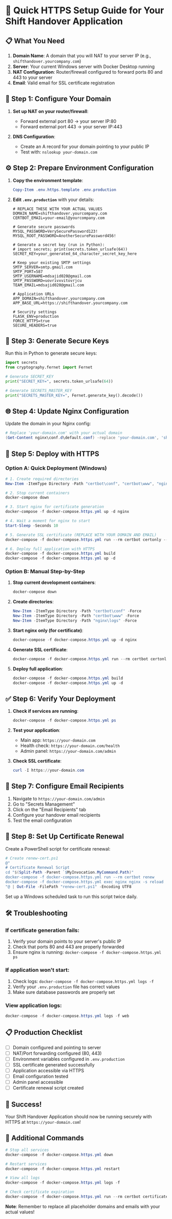 # 🚀 Quick HTTPS Setup Guide for Your Shift Handover Application

## 📋 What You Need

1. **Domain Name**: A domain that you will NAT to your server IP (e.g., `shifthandover.yourcompany.com`)
2. **Server**: Your current Windows server with Docker Desktop running
3. **NAT Configuration**: Router/firewall configured to forward ports 80 and 443 to your server
4. **Email**: Valid email for SSL certificate registration

## 🔧 Step 1: Configure Your Domain

1. **Set up NAT on your router/firewall**:
   - Forward external port 80 → your server IP:80
   - Forward external port 443 → your server IP:443

2. **DNS Configuration**:
   - Create an A record for your domain pointing to your public IP
   - Test with: `nslookup your-domain.com`

## ⚙️ Step 2: Prepare Environment Configuration

1. **Copy the environment template**:
   ```powershell
   Copy-Item .env.https.template .env.production
   ```

2. **Edit `.env.production`** with your details:
   ```env
   # REPLACE THESE WITH YOUR ACTUAL VALUES
   DOMAIN_NAME=shifthandover.yourcompany.com
   CERTBOT_EMAIL=your-email@yourcompany.com

   # Generate secure passwords
   MYSQL_PASSWORD=VerySecurePassword123!
   MYSQL_ROOT_PASSWORD=AnotherSecurePassword456!

   # Generate a secret key (run in Python):
   # import secrets; print(secrets.token_urlsafe(64))
   SECRET_KEY=your_generated_64_character_secret_key_here

   # Keep your existing SMTP settings
   SMTP_SERVER=smtp.gmail.com
   SMTP_PORT=587
   SMTP_USERNAME=mdsajid020@gmail.com
   SMTP_PASSWORD=uovrivxvitovrjcu
   TEAM_EMAIL=mdsajid020@gmail.com

   # Application URLs
   APP_DOMAIN=shifthandover.yourcompany.com
   APP_BASE_URL=https://shifthandover.yourcompany.com

   # Security settings
   FLASK_ENV=production
   FORCE_HTTPS=true
   SECURE_HEADERS=true
   ```

## 🔑 Step 3: Generate Secure Keys

Run this in Python to generate secure keys:

```python
import secrets
from cryptography.fernet import Fernet

# Generate SECRET_KEY
print("SECRET_KEY=", secrets.token_urlsafe(64))

# Generate SECRETS_MASTER_KEY  
print("SECRETS_MASTER_KEY=", Fernet.generate_key().decode())
```

## 🌐 Step 4: Update Nginx Configuration

Update the domain in your Nginx config:

```powershell
# Replace 'your-domain.com' with your actual domain
(Get-Content nginx\conf.d\default.conf) -replace 'your-domain.com', 'shifthandover.yourcompany.com' | Set-Content nginx\conf.d\default.conf
```

## 🚀 Step 5: Deploy with HTTPS

### Option A: Quick Deployment (Windows)

```powershell
# 1. Create required directories
New-Item -ItemType Directory -Path "certbot\conf", "certbot\www", "nginx\logs", "backups", "uploads" -Force

# 2. Stop current containers
docker-compose down

# 3. Start nginx for certificate generation
docker-compose -f docker-compose.https.yml up -d nginx

# 4. Wait a moment for nginx to start
Start-Sleep -Seconds 10

# 5. Generate SSL certificate (REPLACE WITH YOUR DOMAIN AND EMAIL)
docker-compose -f docker-compose.https.yml run --rm certbot certonly --webroot --webroot-path=/var/www/certbot --email your-email@yourcompany.com --agree-tos --no-eff-email -d shifthandover.yourcompany.com

# 6. Deploy full application with HTTPS
docker-compose -f docker-compose.https.yml build
docker-compose -f docker-compose.https.yml up -d
```

### Option B: Manual Step-by-Step

1. **Stop current development containers**:
   ```powershell
   docker-compose down
   ```

2. **Create directories**:
   ```powershell
   New-Item -ItemType Directory -Path "certbot\conf" -Force
   New-Item -ItemType Directory -Path "certbot\www" -Force
   New-Item -ItemType Directory -Path "nginx\logs" -Force
   ```

3. **Start nginx only (for certificate)**:
   ```powershell
   docker-compose -f docker-compose.https.yml up -d nginx
   ```

4. **Generate SSL certificate**:
   ```powershell
   docker-compose -f docker-compose.https.yml run --rm certbot certonly --webroot --webroot-path=/var/www/certbot --email YOUR_EMAIL@company.com --agree-tos --no-eff-email -d YOUR_DOMAIN.com
   ```

5. **Deploy full application**:
   ```powershell
   docker-compose -f docker-compose.https.yml build
   docker-compose -f docker-compose.https.yml up -d
   ```

## ✅ Step 6: Verify Your Deployment

1. **Check if services are running**:
   ```powershell
   docker-compose -f docker-compose.https.yml ps
   ```

2. **Test your application**:
   - Main app: `https://your-domain.com`
   - Health check: `https://your-domain.com/health`
   - Admin panel: `https://your-domain.com/admin`

3. **Check SSL certificate**:
   ```powershell
   curl -I https://your-domain.com
   ```

## 📧 Step 7: Configure Email Recipients

1. Navigate to `https://your-domain.com/admin`
2. Go to "Secrets Management"
3. Click on the "Email Recipients" tab
4. Configure your handover email recipients
5. Test the email configuration

## 🔄 Step 8: Set Up Certificate Renewal

Create a PowerShell script for certificate renewal:

```powershell
# Create renew-cert.ps1
@"
# Certificate Renewal Script
cd "$(Split-Path -Parent `$MyInvocation.MyCommand.Path)"
docker-compose -f docker-compose.https.yml run --rm certbot renew
docker-compose -f docker-compose.https.yml exec nginx nginx -s reload
"@ | Out-File -FilePath "renew-cert.ps1" -Encoding UTF8
```

Set up a Windows scheduled task to run this script twice daily.

## 🛠️ Troubleshooting

### If certificate generation fails:
1. Verify your domain points to your server's public IP
2. Check that ports 80 and 443 are properly forwarded
3. Ensure nginx is running: `docker-compose -f docker-compose.https.yml ps`

### If application won't start:
1. Check logs: `docker-compose -f docker-compose.https.yml logs -f`
2. Verify your `.env.production` file has correct values
3. Make sure database passwords are properly set

### View application logs:
```powershell
docker-compose -f docker-compose.https.yml logs -f web
```

## 📋 Production Checklist

- [ ] Domain configured and pointing to server
- [ ] NAT/Port forwarding configured (80, 443)
- [ ] Environment variables configured in `.env.production`
- [ ] SSL certificate generated successfully
- [ ] Application accessible via HTTPS
- [ ] Email configuration tested
- [ ] Admin panel accessible
- [ ] Certificate renewal script created

## 🎉 Success!

Your Shift Handover Application should now be running securely with HTTPS at `https://your-domain.com`!

## 🔧 Additional Commands

```powershell
# Stop all services
docker-compose -f docker-compose.https.yml down

# Restart services
docker-compose -f docker-compose.https.yml restart

# View all logs
docker-compose -f docker-compose.https.yml logs -f

# Check certificate expiration
docker-compose -f docker-compose.https.yml run --rm certbot certificates
```

**Note**: Remember to replace all placeholder domains and emails with your actual values!